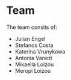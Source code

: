 # Team

The team consits of:

<ul> 
<li>Julian Engel</li>
<li>Stefanos Costa</li>
<li>Katerina Vrunykowa</li>
<li>Antonia Vanezi</li>
<li>Mikaella Loizou</li>
<li>Meropi Loizou</li>

</ul>
